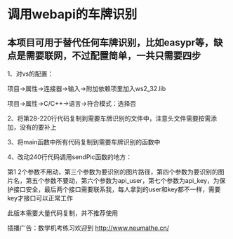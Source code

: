 # 调用webapi的车牌识别
## 本项目可用于替代任何车牌识别，比如easypr等，缺点是需要联网，不过配置简单，一共只需要四步

1、对vs的配置：

   项目->属性->连接器->输入->附加依赖项里加入ws2_32.lib
   
   项目->属性->C/C++->语言->符合模式：选择否
	 
2、将第28-220行代码复制到需要车牌识别的文件中，注意头文件需要按需添加，没有的要补上

3、将main函数中所有代码复制到需要车牌识别的函数中

4、改动240行代码调用sendPic函数的地方：

第1 2个参数不用动，第三个参数为要识别的图片路径，第四个参数为要识别的图片名，第五个参数不要动，第六个参数为api_user，第七个参数为api_key，为保护接口安全，最后两个接口需要联系我，每人拿到的user和key都不一样，需要key才接口可以正常工作

此版本需要大量代码复制，并不推荐使用

插播广告：数学机考练习欢迎到 http://www.neumathe.cn/
